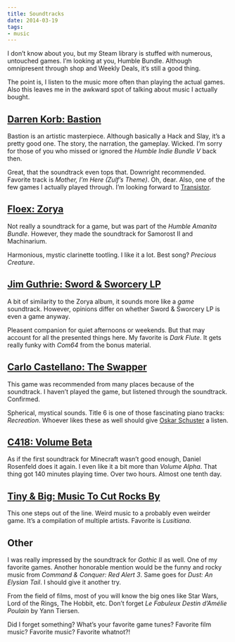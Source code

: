 ```yaml
---
title: Soundtracks
date: 2014-03-19
tags:
- music
---
```

I don’t know about you, but my Steam library is stuffed with numerous, untouched games. I’m looking at you, Humble Bundle. Although omnipresent through shop and Weekly Deals, it’s still a good thing.

The point is, I listen to the music more often than playing the actual games. Also this leaves me in the awkward spot of talking about music I actually bought.

## [Darren Korb: Bastion](http://supergiantgames.bandcamp.com/album/bastion-original-soundtrack/)

Bastion is an artistic masterpiece. Although basically a Hack and Slay, it’s a pretty good one. The story, the narration, the gameplay. Wicked. I’m sorry for those of you who missed or ignored the _Humble Indie Bundle V_ back then.

Great, that the soundtrack even tops that. Downright recommended. Favorite track is _Mother, I’m Here (Zulf’s Theme)_. Oh, dear. Also, one of the few games I actually played through. I’m looking forward to [Transistor](http://supergiantgames.com/index.php/transistor).

## [Floex: Zorya](http://store.floex.cz/album/zorya)

Not really a soundtrack for a game, but was part of the _Humble Amanita Bundle_. However, they made the soundtrack for Samorost II and Machinarium.

Harmonious, mystic clarinette tootling. I like it a lot. Best song? _Precious Creature_.

## [Jim Guthrie: Sword & Sworcery LP](http://jimguthrie.bandcamp.com/album/sword-sworcery-lp-the-ballad-of-the-space-babies)

A bit of similarity to the Zorya album, it sounds more like a _game_ soundtrack. However, opinions differ on whether Sword & Sworcery LP is even a game anyway.

Pleasent companion for quiet afternoons or weekends. But that may account for all the presented things here. My favorite is _Dark Flute_. It gets really funky with _Com64_ from the bonus material.

## [Carlo Castellano: The Swapper](http://store.carlocastellano.cc/album/the-swapper-original-soundtrack)

This game was recommended from many places because of the soundtrack. I haven’t played the game, but listened through the soundtrack. Confirmed.

Spherical, mystical sounds. Title 6 is one of those fascinating piano tracks: _Recreation_. Whoever likes these as well should give [Oskar Schuster](https://soundcloud.com/oskarschuster) a listen.

## [C418: Volume Beta](http://c418.bandcamp.com/album/minecraft-volume-beta)

As if the first soundtrack for Minecraft wasn’t good enough, Daniel Rosenfeld does it again. I even like it a bit more than _Volume Alpha_. That thing got 140 minutes playing time. Over two hours. Almost one tenth day.

## [Tiny & Big: Music To Cut Rocks By](http://blackpantsgamestudio.bandcamp.com/album/tiny-big-soundtrack)

This one steps out of the line. Weird music to a probably even weirder game. It’s a compilation of multiple artists. Favorite is _Lusitiana_.

## Other

I was really impressed by the soundtrack for _Gothic II_ as well. One of my favorite games. Another honorable mention would be the funny and rocky music from _Command & Conquer: Red Alert 3_. Same goes for _Dust: An Elysian Tail_. I should give it another try.

From the field of films, most of you will know the big ones like Star Wars, Lord of the Rings, The Hobbit, etc. Don’t forget _Le Fabuleux Destin d’Amélie Poulain_ by Yann Tiersen.

Did I forget something? What’s your favorite game tunes? Favorite film music? Favorite music? Favorite whatnot?!
